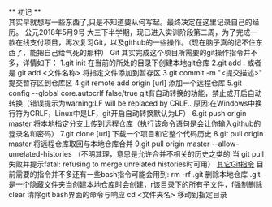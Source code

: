** 初记 **<br>
  其实早就想写一些东西了,只是不知道要从何写起。最终决定在这里记录自己的经历。 
			公元2018年5月9号
  大三下半学期，现已进入实训阶段第二周，为了完成一款在线支付项目，再次复习Git，以及github的一些操作。（现在脑子真的记不住东西了，能把自己给气死的那种） 
	Git 
  其实完成这个项目所需要的git操作指令并不多，详情如下：
1.git init 在当前的所处的目录下创建本地git仓库 
2.git add . 或者是 git add <文件名称> 将指定文件添加到暂存区 
3.git commit -m "<提交描述>" 提交暂存区到仓库区 
4.git remote add origin [url] 添加一个远程仓库 
5.git config --global core.autocrlf false/true git有自动转换的功能，禁止或开启自动转换（错误提示为warning:LF will be replaced by CRLF.. 原因:在Windows中换行符为CRLF，Linux中是LF，git开启自动转换默认为LF） 
6.git push origin master 将本地指定分支上传到远程仓库（执行该命令语句是会让你输入github的登录名和密码） 
7.git clone [url] 下载一个项目和它整个代码历史 
8.git pull origin master 将远程仓库取回与本地仓库合并 
9.git pull origin master --allow-unrelated-histories （不明其理，意思是允许合并不相关的历史之类的 当 git pull失败并提示fatal: refusing to merge unrelated histories时可用） 
[其它Git指令](http://www.ruanyifeng.com/blog/2015/12/git-cheat-sheet.html)
目前需要的指令并不多还有一些bash指令可能会用到: 
rm -rf .git 删除本地仓库  .git是一个隐藏文件夹当创建本地仓库时会创建，r该目录下的所有子文件，f强制删除 
clear 清除git bash界面的命令与响应 
cd <文件夹名> 移动到指定目录 

